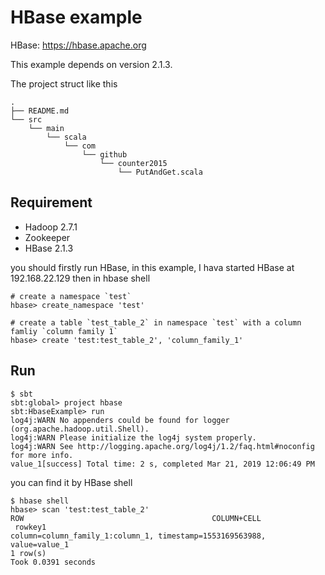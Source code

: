 # HBase example
HBase: https://hbase.apache.org

This example depends on version 2.1.3.

The project struct like this
```shell
.
├── README.md
└── src
    └── main
        └── scala
            └── com
                └── github
                    └── counter2015
                        └── PutAndGet.scala
```

## Requirement 
- Hadoop 2.7.1
- Zookeeper
- HBase 2.1.3
 
you should firstly run HBase, in this example, I hava started HBase at 192.168.22.129
then in hbase shell 
```shell
# create a namespace `test`
hbase> create_namespace 'test'

# create a table `test_table_2` in namespace `test` with a column famliy `column family 1`
hbase> create 'test:test_table_2', 'column_family_1'
```


## Run
```shell
$ sbt
sbt:global> project hbase
sbt:HbaseExample> run
log4j:WARN No appenders could be found for logger (org.apache.hadoop.util.Shell).
log4j:WARN Please initialize the log4j system properly.
log4j:WARN See http://logging.apache.org/log4j/1.2/faq.html#noconfig for more info.
value_1[success] Total time: 2 s, completed Mar 21, 2019 12:06:49 PM
```

you can find it by HBase shell
```shell
$ hbase shell
hbase> scan 'test:test_table_2'
ROW                                          COLUMN+CELL                                                                                                                      
 rowkey1                                     column=column_family_1:column_1, timestamp=1553169563988, value=value_1                                                          
1 row(s)
Took 0.0391 seconds 
```